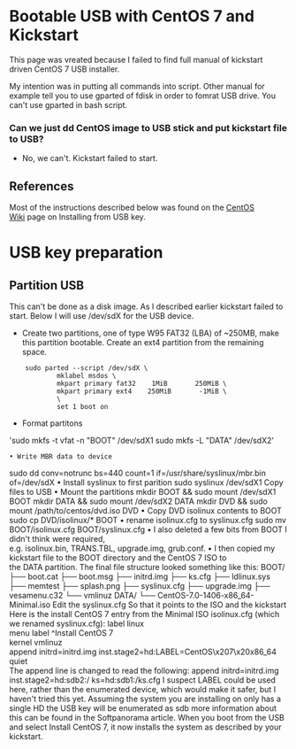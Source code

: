 # Bootable USB with CentOS 7 and Kickstart

This page was vreated because I failed to find full manual of kickstart driven CentOS 7 USB installer. 

My intention was in putting all commands into script. Other manual for example tell you to use gparted of fdisk in order to fomrat USB drive. You can't use gparted in bash script.

### Can we just dd CentOS image to USB stick and put kickstart file to USB?
* No, we can't. Kickstart failed to start.

## References

Most of the instructions described below was found on the [CentOS Wiki](https://wiki.centos.org/HowTos/InstallFromUSBkey#line-30) page on Installing from USB key. 


# USB key preparation

## Partition USB

This can't be done as a disk image. As I described earlier kickstart failed to start. Below I will use /dev/sdX for the USB device.

* Create two partitions, one of type W95 FAT32 (LBA) of ~250MB, make this partition bootable. Create an ext4 partition from the remaining space.

```
	sudo parted --script /dev/sdX \
	        mklabel msdos \
	        mkpart primary fat32    1MiB       250MiB \
	        mkpart primary ext4    250MiB       -1MiB \
	        \
	        set 1 boot on
```

* Format partitons

'sudo mkfs -t vfat -n "BOOT" /dev/sdX1
sudo mkfs -L "DATA" /dev/sdX2'

	• Write MBR data to device
sudo dd conv=notrunc bs=440 count=1 if=/usr/share/syslinux/mbr.bin of=/dev/sdX
	• Install syslinux to first parition
sudo syslinux /dev/sdX1
Copy files to USB
	• Mount the partitions
mkdir BOOT && sudo mount /dev/sdX1 BOOT
mkdir DATA && sudo mount /dev/sdX2 DATA
mkdir DVD && sudo mount /path/to/centos/dvd.iso DVD
	• Copy DVD isolinux contents to BOOT
sudo cp DVD/isolinux/* BOOT
	• rename isolinux.cfg to syslinux.cfg
sudo mv BOOT/isolinux.cfg BOOT/syslinux.cfg
	• I also deleted a few bits from BOOT I didn't think were required, e.g. isolinux.bin, TRANS.TBL, upgrade.img, grub.conf.
	• I then copied my kickstart file to the BOOT directory and the CentOS 7 ISO to the DATA partition.
The final file structure looked something like this:
BOOT/
├── boot.cat
├── boot.msg
├── initrd.img
├── ks.cfg
├── ldlinux.sys
├── memtest
├── splash.png
├── syslinux.cfg
├── upgrade.img
├── vesamenu.c32
└── vmlinuz
DATA/
└── CentOS-7.0-1406-x86_64-Minimal.iso
Edit the syslinux.cfg
So that it points to the ISO and the kickstart
Here is the install CentOS 7 entry from the Minimal ISO isolinux.cfg (which we renamed syslinux.cfg):
label linux                                                                     
  menu label ^Install CentOS 7                                                  
  kernel vmlinuz                                                                
  append initrd=initrd.img inst.stage2=hd:LABEL=CentOS\x207\x20x86_64 quiet  
The append line is changed to read the following:
append initrd=initrd.img inst.stage2=hd:sdb2:/ ks=hd:sdb1:/ks.cfg
I suspect LABEL could be used here, rather than the enumerated device, which would make it safer, but I haven't tried this yet. Assuming the system you are installing on only has a single HD the USB key will be enumerated as sdb more information about this can be found in the Softpanorama article.
When you boot from the USB and select Install CentOS 7, it now installs the system as described by your kickstart.
